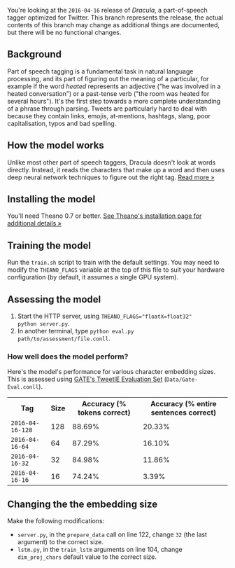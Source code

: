You're looking at the <code>2016-04-16</code> release of *Dracula*, a part-of-speech tagger optimized for Twitter. This branch represents the release, the actual contents of this branch may change as additional things are documented, but there will be no functional changes.

## Background

Part of speech tagging is a fundamental task in natural language processing, and its part of figuring out the meaning of a particular, for example if the word *heated* represents an adjective ("he was involved in a heated conversation") or a past-tense verb ("the room was heated for several hours"). It's the first step towards a more complete understanding of a phrase through parsing. Tweets are particularly hard to deal with because they contain links, emojis, at-mentions, hashtags, slang, poor capitalisation, typos and bad spelling. 

## How the model works
Unlike most other part of speech taggers, Dracula doesn't look at words directly. Instead, it reads the characters that make up a word and then uses deep neural network techniques to figure out the right tag. [Read more &raquo;](http://dracula.sentimentron.co.uk/how.html)

## Installing the model
You'll need Theano 0.7 or better. [See Theano's installation page for additional details &raquo;](http://deeplearning.net/software/theano/install.html)

## Training the model
Run the <code>train.sh</code> script to train with the default settings. You may need to modify the <code>THEANO_FLAGS</code> variable at the top of this file to suit your hardware configuration (by default, it assumes a single GPU system).

## Assessing the model
1. Start the HTTP server, using <code>THEANO_FLAGS="floatX=float32" python server.py</code>.
2. In another terminal, type <code>python eval.py path/to/assessment/file.conll</code>.
 
### How well does the model perform?
Here's the model's performance for various character embedding sizes. This is assessed using [GATE's TweetIE Evaluation Set](https://gate.ac.uk/wiki/twitie.html) (<code>Data/Gate-Eval.conll</code>).
<table>
<tr><th>Tag</th><th>Size</th><th>Accuracy (% tokens correct)</th><th>Accuracy (% entire sentences correct)</th></tr>
<tr><td><code>2016-04-16-128</code><td>128</td><td>88.69%</td><td>20.33%</td></tr>
<tr><td><code>2016-04-16-64</code><td>64</td><td>87.29%</td><td>16.10%</td></tr>
<tr><td><code>2016-04-16-32</code><td>32</td><td>84.98%</td><td>11.86%</td></tr>
<tr><td><code>2016-04-16-16</code><td>16</td><td>74.24%</td><td>3.39%</td></tr>
</table>


## Changing the the embedding size
Make the following modifications:
* <code>server.py</code>, in the <code>prepare_data</code> call on line 122, change <code>32</code> (the last argument) to the correct size.
* <code>lstm.py</code>, in the <code>train_lstm</code> arguments on line 104, change <code>dim_proj_chars</code> default value to the correct size.
